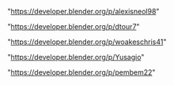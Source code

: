 "https://developer.blender.org/p/alexisneol98"

"https://developer.blender.org/p/dtour7"

"https://developer.blender.org/p/woakeschris41"

 
"https://developer.blender.org/p/Yusagio"


"https://developer.blender.org/p/pembem22"


 
